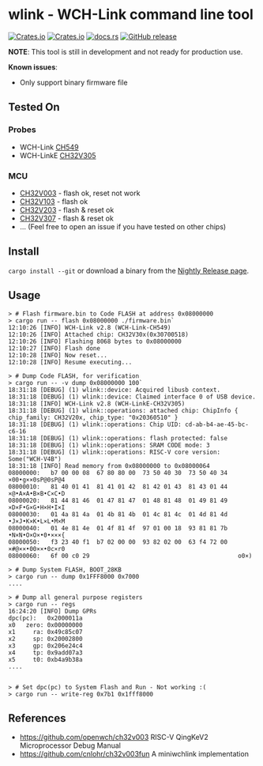 # wlink - WCH-Link command line tool

[![Crates.io][badge-license]][crates]
[![Crates.io][badge-version]][crates]
[![docs.rs][badge-docsrs]][docsrs]
[![GitHub release][badge-release]][nightly]

[badge-license]: https://img.shields.io/crates/l/wlink?style=for-the-badge
[badge-version]: https://img.shields.io/crates/v/wlink?style=for-the-badge
[badge-docsrs]: https://img.shields.io/docsrs/wlink?style=for-the-badge
[badge-release]: https://img.shields.io/github/v/release/ch32-rs/wlink?include_prereleases&style=for-the-badge
[crates]: https://crates.io/crates/wlink
[docsrs]: https://docs.rs/wlink
[nightly]: https://github.com/ch32-rs/wlink/releases/tag/nightly

**NOTE**: This tool is still in development and not ready for production use.

**Known issues**:

- Only support binary firmware file

## Tested On

### Probes

- WCH-Link [CH549]
- WCH-LinkE [CH32V305][CH32V307]

[CH549]: http://www.wch-ic.com/products/CH549.html

### MCU

- [CH32V003] - flash ok, reset not work
- [CH32V103] - flash ok
- [CH32V203] - flash & reset ok
- [CH32V307] - flash & reset ok
- ... (Feel free to open an issue if you have tested on other chips)

[CH32V003]: http://www.wch-ic.com/products/CH32V003.html
[CH32V103]: http://www.wch-ic.com/products/CH32V103.html
[CH32V203]: http://www.wch-ic.com/products/CH32V203.html
[CH32V307]: http://www.wch-ic.com/products/CH32V307.html

## Install

`cargo install --git` or download a binary from the [Nightly Release page](https://github.com/ch32-rs/wlink/releases/tag/nightly).

## Usage

```console
> # Flash firmware.bin to Code FLASH at address 0x08000000
> cargo run -- flash 0x08000000 ./firmware.bin`
12:10:26 [INFO] WCH-Link v2.8 (WCH-Link-CH549)
12:10:26 [INFO] Attached chip: CH32V30x(0x30700518)
12:10:26 [INFO] Flashing 8068 bytes to 0x08000000
12:10:27 [INFO] Flash done
12:10:28 [INFO] Now reset...
12:10:28 [INFO] Resume executing...

> # Dump Code FLASH, for verification
> cargo run -- -v dump 0x08000000 100`
18:31:18 [DEBUG] (1) wlink::device: Acquired libusb context.
18:31:18 [DEBUG] (1) wlink::device: Claimed interface 0 of USB device.
18:31:18 [INFO] WCH-Link v2.8 (WCH-LinkE-CH32V305)
18:31:18 [DEBUG] (1) wlink::operations: attached chip: ChipInfo { chip_family: CH32V20x, chip_type: "0x20360510" }
18:31:18 [DEBUG] (1) wlink::operations: Chip UID: cd-ab-b4-ae-45-bc-c6-16
18:31:18 [DEBUG] (1) wlink::operations: flash protected: false
18:31:18 [DEBUG] (1) wlink::operations: SRAM CODE mode: 3
18:31:18 [DEBUG] (1) wlink::operations: RISC-V core version: Some("WCH-V4B")
18:31:18 [INFO] Read memory from 0x08000000 to 0x08000064
08000000:   b7 00 00 08  67 80 80 00  73 50 40 30  73 50 40 34   ×00•g××0sP@0sP@4
08000010:   81 40 01 41  81 41 01 42  81 42 01 43  81 43 01 44   ×@•A×A•B×B•C×C•D
08000020:   81 44 81 46  01 47 81 47  01 48 81 48  01 49 81 49   ×D×F•G×G•H×H•I×I
08000030:   01 4a 81 4a  01 4b 81 4b  01 4c 81 4c  01 4d 81 4d   •J×J•K×K•L×L•M×M
08000040:   01 4e 81 4e  01 4f 81 4f  97 01 00 18  93 81 81 7b   •N×N•O×O×•0•×××{
08000050:   f3 23 40 f1  b7 02 00 00  93 82 02 00  63 f4 72 00   ×#@××•00××•0c×r0
08000060:   6f 00 c0 29                                          o0×)

> # Dump System FLASH, BOOT_28KB
> cargo run -- dump 0x1FFF8000 0x7000
....

> # Dump all general purpose registers
> cargo run -- regs
16:24:20 [INFO] Dump GPRs
dpc(pc):   0x2000011a
x0   zero: 0x00000000
x1     ra: 0x49c85c07
x2     sp: 0x20002800
x3     gp: 0x206e24c4
x4     tp: 0x9add07a3
x5     t0: 0xb4a9b38a
....


> # Set dpc(pc) to System Flash and Run - Not working :(
> cargo run -- write-reg 0x7b1 0x1fff8000

````

## References

- <https://github.com/openwch/ch32v003> RISC-V QingKeV2 Microprocessor Debug Manual
- <https://github.com/cnlohr/ch32v003fun> A miniwchlink implementation
